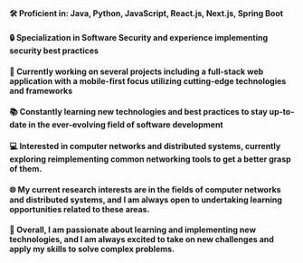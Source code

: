 #### 🛠 Proficient in: Java, Python, JavaScript, React.js, Next.js, Spring Boot
#### 🔒 Specialization in Software Security and experience implementing security best practices
#### 🚀 Currently working on several projects including a full-stack web application with a mobile-first focus utilizing cutting-edge technologies and frameworks
#### 📚 Constantly learning new technologies and best practices to stay up-to-date in the ever-evolving field of software development
#### 💻 Interested in computer networks and distributed systems, currently exploring reimplementing common networking tools to get a better grasp of them.
#### 🌐 My current research interests are in the fields of computer networks and distributed systems, and I am always open to undertaking learning opportunities related to these areas.
#### 🤩 Overall, I am passionate about learning and implementing new technologies, and I am always excited to take on new challenges and apply my skills to solve complex problems.
